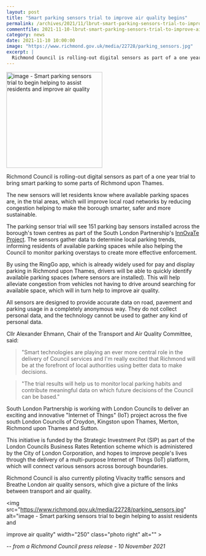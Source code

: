```yaml
---
layout: post
title: "Smart parking sensors trial to improve air quality begins"
permalink: /archives/2021/11/lbrut-smart-parking-sensors-trial-to-improve-air-quality-begins.html
commentfile: 2021-11-10-lbrut-smart-parking-sensors-trial-to-improve-air-quality-begins
category: news
date: 2021-11-10 10:00:00
image: "https://www.richmond.gov.uk/media/22728/parking_sensors.jpg"
excerpt: |
  Richmond Council is rolling-out digital sensors as part of a one year trial  to bring smart parking to some parts of Richmond upon Thames.
---
```


<img src="https://www.richmond.gov.uk/media/22728/parking_sensors.jpg" alt="image - Smart parking sensors trial to begin helping to assist residents and 
improve air quality" width="250" class="photo right"  >

Richmond Council is rolling-out digital sensors as part of a one year trial to bring smart parking to some parts of Richmond upon Thames.

The new sensors will let residents know where available parking spaces are, in the trial areas, which will improve local road networks by reducing congestion helping to make the borough smarter, safer and more sustainable.

The parking sensor trial will see 151 parking bay sensors installed across the borough's town centres as part of the South London Partnership's [InnOvaTe Project](https://www.innovateproject.org/). The sensors gather data to determine local parking trends, informing residents of available parking spaces while also helping the Council to monitor parking overstays to create more effective enforcement.

By using the RingGo app, which is already widely used for pay and display parking in Richmond upon Thames, drivers will be able to quickly identify available parking spaces (where sensors are installed). This will help alleviate congestion from vehicles not having to drive around searching for available space, which will in turn help to improve air quality.

All sensors are designed to provide accurate data on road, pavement and parking usage in a completely anonymous way. They do not collect personal data, and the technology cannot be used to gather any kind of personal data.

Cllr Alexander Ehmann, Chair of the Transport and Air Quality Committee, said:

> "Smart technologies are playing an ever more central role in the delivery of Council services and I'm really excited that Richmond will be at the forefront of local authorities using better data to make decisions.

> "The trial results will help us to monitor local parking habits and contribute meaningful data on which future decisions of the Council can be based."

South London Partnership is working with London Councils to deliver an exciting and innovative "Internet of Things" (IoT) project across the five south London Councils of Croydon, Kingston upon Thames, Merton, Richmond upon Thames and Sutton.

This initiative is funded by the Strategic Investment Pot (SIP) as part of the London Councils Business Rates Retention scheme which is administered by the City of London Corporation, and hopes to improve people's lives through the delivery of a multi-purpose Internet of Things (IoT) platform, which will connect various sensors across borough boundaries.

Richmond Council is also currently piloting Vivacity traffic sensors and Breathe London air quality sensors, which give a picture of the links between transport and air quality.

<img src="https://www.richmond.gov.uk/media/22728/parking_sensors.jpg" alt="image - Smart parking sensors trial to begin helping to assist residents and

improve air quality" width="250" class="photo right" alt="" >

<cite>-- from a Richmond Council press release - 10 November 2021</cite>
